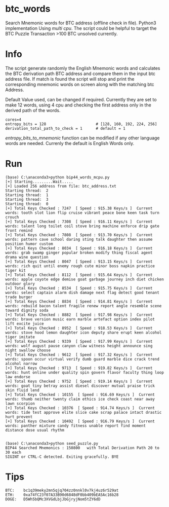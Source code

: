 # btc_words
Search Mnemonic words for BTC address (offline check in file). Python3 implementation Using _multi cpu_.
The script could be helpful to target the BTC Puzzle Transaction >100 BTC unsolved currently. 

# Info
The script generate randomly the English Mnemonic words and calculates the BTC derivation path BTC address and compare them in the input btc address file. If match is found the script will stop and print the corresponding mnemonic words on screen along with the matching btc Address.

Default Value used, can be changed if required. Currently they are set to make 12 words, using 4 cpu and checking the first address only in the derived path of the words.
```
cores=4
entropy_bits = 128                      # [128, 160, 192, 224, 256]
derivation_total_path_to_check = 1      # default = 1
```
_entropy_bits_to_mnemonic_ function can be modified if any other language words are needed. Currenly the default is English Words only.

# Run
```
(base) C:\anaconda3>python bip44_words_mcpu.py
[+] Starting.........Wait.....
[+] Loaded 256 address from file: btc_address.txt
Starting thread:  2
Starting thread:  1
Starting thread:  3
Starting thread:  0
[+] Total Keys Checked : 7247  [ Speed : 915.38 Keys/s ]  Current words: tooth slot lion flip cruise vibrant peace bone keen task turn crouch
[+] Total Keys Checked : 7308  [ Speed : 916.11 Keys/s ]  Current words: talent long toilet coil stove bring machine enforce drip gate front remind
[+] Total Keys Checked : 7808  [ Speed : 913.70 Keys/s ]  Current words: pattern cave school daring sting talk daughter then assume position humor custom
[+] Total Keys Checked : 8034  [ Speed : 916.18 Keys/s ]  Current words: grab swamp ginger popular broken modify thing fiscal agent drama wine question
[+] Total Keys Checked : 8047  [ Speed : 913.15 Keys/s ]  Current words: rich quit until enemy rough cute minor boss napkin practice tiger kit
[+] Total Keys Checked : 8112  [ Speed : 915.64 Keys/s ]  Current words: apple coyote edge demise goat garbage journey inch diet chicken outdoor glory
[+] Total Keys Checked : 8534  [ Speed : 915.75 Keys/s ]  Current words: select captain alarm dish damage next flag detect good tenant trade burger
[+] Total Keys Checked : 8834  [ Speed : 914.81 Keys/s ]  Current words: rebuild bacon talent fragile renew report angle resemble scene toward dignity soda
[+] Total Keys Checked : 8882  [ Speed : 917.98 Keys/s ]  Current words: brave version music earn marble artefact option index pilot lift excite juice
[+] Total Keys Checked : 8952  [ Speed : 918.53 Keys/s ]  Current words: stove hood lemon daughter icon deputy share erupt keen alcohol tiger imitate
[+] Total Keys Checked : 9339  [ Speed : 917.99 Keys/s ]  Current words: wolf august pause canyon claw witness height announce sing night swallow choose
[+] Total Keys Checked : 9612  [ Speed : 917.32 Keys/s ]  Current words: spoon occur virtual verify dumb guard marble dice crack trend alcohol narrow
[+] Total Keys Checked : 9713  [ Speed : 919.82 Keys/s ]  Current words: hunt online under quality spin govern flavor faculty thing loop law endorse
[+] Total Keys Checked : 9752  [ Speed : 919.14 Keys/s ]  Current words: goat tiny betray assist diesel discover mutual praise trick skin fluid lend
[+] Total Keys Checked : 10155  [ Speed : 916.69 Keys/s ]  Current words: thumb neither twenty claim ethics ice check coast near away lawn scorpion
[+] Total Keys Checked : 10376  [ Speed : 914.74 Keys/s ]  Current words: tide test approve elite slice cake scrap palace intact drastic hurt prevent
[+] Total Keys Checked : 10492  [ Speed : 916.79 Keys/s ]  Current words: panther mixture candy fitness unable report find moment distance dose usual rhythm


(base) C:\anaconda3>python seed_puzzle.py
BIP44 Searched Mnemonics : 150800   with Total Derivation Path 20 to 30 each
SIGINT or CTRL-C detected. Exiting gracefully. BYE
```

# Tips
```
BTC:	bc1q39meky2mn5qjq704zz0nnkl0v7kj4uz6r529at
ETH:	0xa74fC23f07A33B90d6848dF0bb409bEA5Ac16b28
DOGE:	D5Wh5bQMc3XVGdLbjJbGjryjNom5tZY6dD
```
